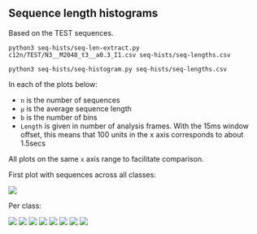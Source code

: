 ## Sequence length histograms

Based on the TEST sequences.

```
python3 seq-hists/seq-len-extract.py c12n/TEST/N3__M2048_t3__a0.3_I1.csv seq-hists/seq-lengths.csv

python3 seq-hists/seq-histogram.py seq-hists/seq-lengths.csv
```

In each of the plots below:

- `n` is the number of sequences
- `µ` is the average sequence length
- `b` is the number of bins
- `Length` is given in number of analysis frames.
  With the 15ms window offset, this means that
  100 units in the x axis corresponds to about 1.5secs

All plots on the same `x` axis range to facilitate comparison.

First plot with sequences across all classes:

![](ALL-histogram.png)

Per class:

![](A-histogram.png)
![](Bm-histogram.png)
![](C-histogram.png)
![](E-histogram.png)
![](F-histogram.png)
![](G2-histogram.png)
![](I3-histogram.png)
![](II-histogram.png)
